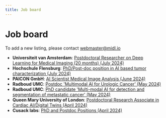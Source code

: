 ```yaml
---
title: Job board
---
```

# Job board

To add a new listing, please contact [webmaster@midl.io](mailto:webmaster@midl.io)

* **Universiteit van Amsterdam**: [Postdoctoral Researcher on Deep Learning for Medical Imaging (20 months) (July 2024)](https://vacatures.uva.nl/UvA/job/Postdoctoral-Researcher-on-Deep-Learning-for-Medical-Imaging-%2820-months%29/798270202/)
* **Hochschule Flensburg**: [PhD/Post-doc position in AI based tumor characterization (July 2024)](https://deepmicroscopy.org/phd-post-doc-position-in-ai-based-tumor-characterizationphd-post-doc-position-in-ai-assisted-tumor-characterization-3-years/)
* **PAICON GmbH**: [AI Scientist Medical Image Analysis (June 2024)](https://join.com/companies/paicon/11657698-deep-learning-scientist-for-medical-imaging)
* **Radboud UMC**: [Postdoc 'Multimodal AI for Urologic Cancer' (May 2024)](https://www.radboudumc.nl/en/vacancies/143282-postdoc-multimodal-ai-for-urologic-cancer)
* **Radboud UMC**: [PhD candidate 'Multi-modal AI for detection and segmentation of metastatic cancer' (May 2024)](https://www.radboudumc.nl/en/vacancies/143321-phd-candidate-multi-modal-ai-for-detection-and-segmentation-of-metastatic-cancer)
* **Queen Mary University of London**: [Postdoctoral Research Associate in Cardiac AI/Digital Twins (April 2024)](https://www.jobs.ac.uk/job/DHA808/postdoctoral-research-associate-in-cardiac-ai-digital-twins)
* **Cusack labs**: [PhD and Postdoc Positions (April 2024)](https://www.cusacklab.org/vacancies.html)